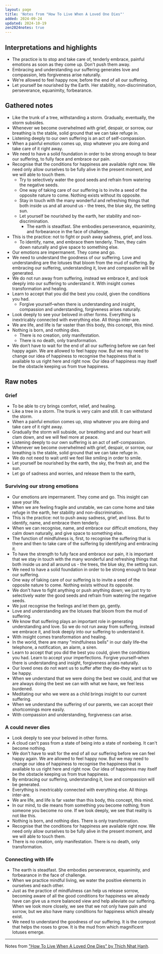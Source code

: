 ```yaml
---
layout: page
title: 'Notes from "How To Live When A Loved One Dies"'
added: 2024-09-24
updated: 2024-10-19
zen2024notes: true
---
```


## Interpretations and highlights

- The practice is to stop and take care of, tenderly embrace, painful emotions as soon as they come up. Don't push them away.
- Embracing and understanding our suffering generates love and compassion, lets forgiveness arise naturally.
- We're allowed to feel happy now, before the end of all our suffering.
- Let yourself be nourished by the Earth. Her stability, non-discrimination, perseverance, equanimity, forbearance.

## Gathered notes

- Like the trunk of a tree, withstanding a storm. Gradually, eventually, the storm subsides.
- Whenever we become overwhelmed with grief, despair, or sorrow, our breathing is the stable, solid ground that we can take refuge in.
- Listening deeply to our own suffering is an act of self-compassion.
- When a painful emotion comes up, stop whatever you are doing and take care of it right away.
- We need to have a solid foundation in order to be strong enough to bear our suffering, to fully face and embrace our pain.
- Recognise that the conditions for happiness are available right now. We need only allow ourselves to be fully alive in the present moment, and we will able to touch them.
    - Try to selectively water the good seeds and refrain from watering the negative seeds.
    - One way of taking care of our suffering is to invite a seed of the opposite nature to come. Nothing exists without its opposite.
    - Stay in touch with the many wonderful and refreshing things that both inside us and all around us - the trees, the blue sky, the setting sun.
    - Let yourself be nourished by the earth, her stability and non-discrimination.
        - The earth is steadfast. She embodies perseverance, equanimity, and forbearance in the face of challenge.
- This is the practice: not to fight or push away sadness, grief, and loss.
    - To identify, name, and embrace them tenderly. Then, they calm down naturally and give space to something else.
- Our emotions are impermanent. They come and go.
- We need to understand the goodness of our suffering. Love and understanding are the lotuses that bloom from the mud of suffering. By embracing our suffering, understanding it, love and compassion will be generated.
- We do not run away from suffering, instead we embrace it, and look deeply into our suffering to understand it. With insight comes transformation and healing.
- Learn to accept that you did the best you could, given the conditions you had.
    - Forgive yourself–when there is understanding and insight, compassion and understanding, forgiveness arises naturally.
- Look deeply to see your beloved in other forms. Everything is inextricably connected with everything else. All things inter-are.
- We are life, and life is far vaster than this body, this concept, this mind.
- Nothing is born, and nothing dies. 
    - There is no creation, only manifestation.
    - There is no death, only transformation.
- We don’t have to wait for the end of all our suffering before we can feel happy again. We are allowed to feel happy now. But we may need to change our idea of happiness to recognise the happiness that is available to us right here and right now. Our idea of happiness may itself be the obstacle keeping us from true happiness.

## Raw notes

### Grief

- To be able to cry brings comfort, relief, and healing.
- Like a tree in a storm. The trunk is very calm and still. It can withstand the storm.
- When a painful emotion comes up, stop whatever you are doing and take care of it right away.
- Gradually the storm will subside, our breathing and and our heart will clam down, and we will feel more at peace.
- Listening deeply to our own suffering is an act of self-compassion.
- Whenever we become overwhelmed with grief, despair, or sorrow, our breathing is the stable, solid ground that we can take refuge in.
- We do not need to wait until we feel like smiling in order to smile.
- Let yourself be nourished by the earth, the sky, the fresh air, and the sun.
- Let go of sadness and worries, and release them to the earth,

### Surviving our strong emotions

- Our emotions are impermanent. They come and go. This insight can save your life.
- When we are feeling fragile and unstable, we can come home and take refuge in the earth, her stability and non-discrimination.
- This is the practice: not to push away sadness, grief, and loss. But to identify, name, and embrace them tenderly.
- When we can recognise, name, and embrace our difficult emotions, they calm down naturally, and give space to something else.
- The function of mindfulness is, first, to recognise the suffering that is there and then to take care of the suffering by identifying and embracing it.
- To have the strength to fully face and embrace our pain, it is important that we stay in touch with the many wonderful and refreshing things that both inside us and all around us - the trees, the blue sky, the setting sun.
- We need to have a solid foundation in order to be strong enough to bear our suffering.
- One way of taking care of our suffering is to invite a seed of the opposite nature to come. Nothing exists without its opposite.
- We don't have to fight anything or push anything down; we just try to selectively water the good seeds and refrain from watering the negative seeds.
- We just recognise the feelings and let them go, gently.
- Love and understanding are the lotuses that bloom from the mud of suffering.
- We know that suffering plays an important role in generating understanding and love. So we do not run away from suffering, instead we embrace it, and look deeply into our suffering to understand it.
- With insight comes transformation and healing.
- In the world, there are many "mindfulness bells" in our daily life–the telephone, a notification, an alarm, a siren.
- Learn to accept that you did the best you could, given the conditions you had. Learn to accept your imperfections. Forgive yourself–when there is understanding and insight, forgiveness arises naturally.
- Our loved ones do not want us to suffer after they die–they want us to be happy.
- When we understand that we were doing the best we could, and that we are always doing the best we can with what we have, we feel less burdened.
- Meditating our who we were as a child brings insight to our current suffering.
- When we understand the suffering of our parents, we can accept their shortcomings more easily.
- With compassion and understanding, forgiveness can arise.

### A could never dies

- Look deeply to see your beloved in other forms.
- A cloud can't pass from a state of being into a state of nonbeing. It can't become nothing.
- We don't have to wait for the end of all our suffering before we can feel happy again. We are allowed to feel happy now. But we may need to change our idea of happiness to recognise the happiness that is available to us right here and right now. Our idea of happiness may itself be the obstacle keeping us from true happiness.
- By embracing our suffering, understanding it, love and compassion will be generated.
- Everything is inextricably connected with everything else. All things inter-are.
- We are life, and life is far vaster than this body, this concept, this mind.
- In our mind, to die means from something you become nothing; from someone you become no one. If we look deeply, we see that reality is not like this.
- Nothing is born, and nothing dies. There is only transformation.
- Recognise that the conditions for happiness are available right now. We need only allow ourselves to be fully alive in the present moment, and we will able to touch them.
- There is no creation, only manifestation. There is no death, only transformation.

### Connecting with life

- The earth is steadfast. She embodies perseverance, equanimity, and forbearance in the face of challenge.
- When we practice mindful living, we water the positive elements in ourselves and each other.
- Just as the practice of mindfulness can help us release sorrow, becoming aware of all the good conditions for happiness we already have can give us a more balanced view and help alleviate our suffering. When we look more closely, we see that we not only have pain and sorrow, but we also have many conditions for happiness which already exist.
- We need to understand the goodness of our suffering. It is the compost that helps the roses to grow. It is the mud from which magnificent lotuses emerge.

---

Notes from ["How To Live When A Loved One Dies" by Thich Nhat Hanh](https://www.goodreads.com/book/show/55973216-how-to-live-when-a-loved-one-dies).